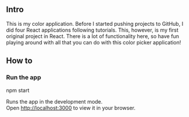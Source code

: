 ## Intro
This is my color application. Before I started pushing projects to GitHub, I did four React applications following tutorials. This, however, is my first original project in React. There is a lot of functionality here, so have fun playing around with all that you can do with this color picker application! 

## How to

### Run the app 
npm start

Runs the app in the development mode.\
Open [http://localhost:3000](http://localhost:3000) to view it in your browser.
